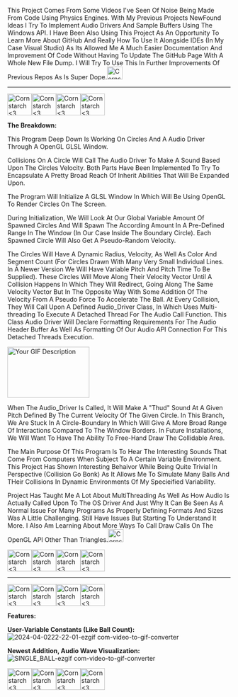 This Project Comes From Some Videos I've Seen Of Noise Being Made From Code Using Physics Engines. With My Previous Projects NewFound Ideas I Try To Implement Audio Drivers And Sample Buffers Using The Windows API. I Have Been Also Using This Project
As An Opportunity To Learn More About GitHub And Really How To Use It Alongside IDEs (In My Case Visual Studio) As Its Allowed Me A Much Easier Documentation And Improvement Of Code Without Having To Update The GitHub Page With A Whole New File Dump. I Will Try To
Use This In Further Improvements Of Previous Repos As Is Super Dope.<img src="https://github.com/Kingerthanu/CPP_BouncingBalls_WindowsAudioAPI/assets/76754592/f9c6103e-0226-4364-9018-6a9e1f816578" alt="Cornstarch <3" width="35" height="29">

------------------------------------------------------

<img src="https://github.com/Kingerthanu/CPP_BouncingBalls_WindowsAudioAPI/assets/76754592/d2377047-3dfa-4bba-9def-8668d01f8517" alt="Cornstarch <3" width="55" height="49"><img src="https://github.com/Kingerthanu/CPP_BouncingBalls_WindowsAudioAPI/assets/76754592/d2377047-3dfa-4bba-9def-8668d01f8517" alt="Cornstarch <3" width="55" height="49"><img src="https://github.com/Kingerthanu/CPP_BouncingBalls_WindowsAudioAPI/assets/76754592/d2377047-3dfa-4bba-9def-8668d01f8517" alt="Cornstarch <3" width="55" height="49"><img src="https://github.com/Kingerthanu/CPP_BouncingBalls_WindowsAudioAPI/assets/76754592/d2377047-3dfa-4bba-9def-8668d01f8517" alt="Cornstarch <3" width="55" height="49">

**The Breakdown:**

This Program Deep Down Is Working On Circles And A Audio Driver Through A OpenGL GLSL Window.

Collisions On A Circle Will Call The Audio Driver To Make A Sound Based Upon The Circles Velocity. Both Parts Have Been Implemented To Try To Encapsulate A Pretty Broad Reach Of Inherit Abilities That Will Be Expanded Upon.

The Program Will Initialize A GLSL Window In Which Will Be Using OpenGL To Render Circles On The Screen. 

During Initialization, We Will Look At Our Global Variable Amount Of Spawned Circles And Will Spawn The According Amount In A Pre-Defined Range In The Window (In Our Case Inside The Boundary Circle). Each Spawned Circle Will 
Also Get A Pseudo-Random Velocity.

The Circles Will Have A Dynamic Radius, Velocity, As Well As Color And Segment Count (For Circles Drawn With Many Very Small Individual Lines. In A Newer Version We Will Have Variable Pitch And Pitch Time To Be Supplied). These Circles Will Move Along Their Velocity Vector Until A Collision Happens In Which They Will Redirect, Going Along The Same Velocity Vector But In The Opposite Way With Some Addition Of The Velocity From A Pseudo Force To Accelerate The Ball. At Every Collision, They Will Call Upon A Defined Audio_Driver Class, In Which Uses Multi-threading To Execute A Detached Thread For The Audio Call Function. This Class Audio Driver Will Declare Formatting Requirements For The Audio Header Buffer As Well As Formatting Of Our Audio API Connection For This Detached Threads Execution.

<img src="https://github.com/Kingerthanu/CPP_BouncingBalls_WindowsAudioAPI/assets/76754592/3861a441-5761-4674-a8ad-642c9d733942" alt="Your GIF Description" width="185" height="115">

When The Audio_Driver Is Called, It Will Make A "Thud" Sound At A Given Pitch Defined By The Current Velocity Of The Given Circle.
In This Branch, We Are Stuck In A Circle-Boundary In Which Will Give A More Broad Range Of Interactions Compared To The Window Borders. In Future Installations, We Will Want To Have The Ability To Free-Hand Draw The Collidable Area.


The Main Purpose Of This Program Is To Hear The Interesting Sounds That Come From Computers When Subject To A Certain Variable Environment. This Project Has Shown Interesting Behaivor While Being Quite Trivial In Perspective (Collision Go Bonk) As It Allows Me To Simulate Many Balls And THeir Collisions In Dynamic Environments Of My Specieified Variability.

Project Has Taught Me A Lot About MultiThreading As Well As How Audio Is Actually Called Upon To The OS Driver And Just Why It Can Be Seen As A Normal Issue For Many Programs As Properly Defining Formats And Sizes Was A Little Challenging. Still Have Issues But Starting To Understand It More.
I Also Am Learning About More Ways To Call Draw Calls On The OpenGL API Other Than Triangles.<img src="https://github.com/Kingerthanu/CPP_BouncingBalls_WindowsAudioAPI/assets/76754592/4e382c5b-bf2d-4834-80e5-fd4227b9902e" alt="Cornstarch <3" width="35" height="29">


<img src="https://github.com/Kingerthanu/CPP_BouncingBalls_WindowsAudioAPI/assets/76754592/63200c18-e940-46f2-aa56-fcf2f2a5893c" alt="Cornstarch <3" width="55" height="49"><img src="https://github.com/Kingerthanu/CPP_BouncingBalls_WindowsAudioAPI/assets/76754592/63200c18-e940-46f2-aa56-fcf2f2a5893c" alt="Cornstarch <3" width="55" height="49"><img src="https://github.com/Kingerthanu/CPP_BouncingBalls_WindowsAudioAPI/assets/76754592/63200c18-e940-46f2-aa56-fcf2f2a5893c" alt="Cornstarch <3" width="55" height="49"><img src="https://github.com/Kingerthanu/CPP_BouncingBalls_WindowsAudioAPI/assets/76754592/63200c18-e940-46f2-aa56-fcf2f2a5893c" alt="Cornstarch <3" width="55" height="49">

------------------------------------------------------

<img src="https://github.com/Kingerthanu/CPP_BouncingBalls_WindowsAudioAPI/assets/76754592/0a564bb7-d4b0-4e7f-afe5-ae799e0b575a" alt="Cornstarch <3" width="55" height="49"><img src="https://github.com/Kingerthanu/CPP_BouncingBalls_WindowsAudioAPI/assets/76754592/0a564bb7-d4b0-4e7f-afe5-ae799e0b575a" alt="Cornstarch <3" width="55" height="49"><img src="https://github.com/Kingerthanu/CPP_BouncingBalls_WindowsAudioAPI/assets/76754592/0a564bb7-d4b0-4e7f-afe5-ae799e0b575a" alt="Cornstarch <3" width="55" height="49"><img src="https://github.com/Kingerthanu/CPP_BouncingBalls_WindowsAudioAPI/assets/76754592/0a564bb7-d4b0-4e7f-afe5-ae799e0b575a" alt="Cornstarch <3" width="55" height="49">

**Features:**

**User-Variable Constants (Like Ball Count):**
![2024-04-0222-22-01-ezgif com-video-to-gif-converter](https://github.com/Kingerthanu/CPP_BouncingBalls_WindowsAudioAPI/assets/76754592/bddf1d6d-32ac-4ad1-b6fe-9143d6f8d670)


**Newest Addition, Audio Wave Visualization:**
![SINGLE_BALL-ezgif com-video-to-gif-converter](https://github.com/Kingerthanu/CPP_BouncingBalls_WindowsAudioAPI/assets/76754592/1f06e60f-041b-47ae-8f58-39251609418a)


<img src="https://github.com/Kingerthanu/CPP_BouncingBalls_WindowsAudioAPI/assets/76754592/b28fd612-824f-48f5-a2dd-c46f8824b07e" alt="Cornstarch <3" width="55" height="49"><img src="https://github.com/Kingerthanu/CPP_BouncingBalls_WindowsAudioAPI/assets/76754592/b28fd612-824f-48f5-a2dd-c46f8824b07e" alt="Cornstarch <3" width="55" height="49"><img src="https://github.com/Kingerthanu/CPP_BouncingBalls_WindowsAudioAPI/assets/76754592/b28fd612-824f-48f5-a2dd-c46f8824b07e" alt="Cornstarch <3" width="55" height="49"><img src="https://github.com/Kingerthanu/CPP_BouncingBalls_WindowsAudioAPI/assets/76754592/b28fd612-824f-48f5-a2dd-c46f8824b07e" alt="Cornstarch <3" width="55" height="49">

